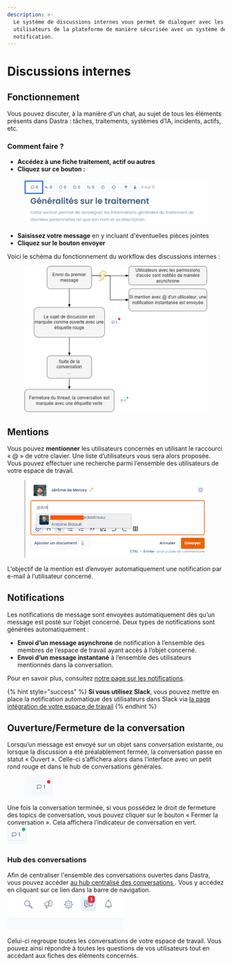 ```yaml
---
description: >-
  Le système de discussions internes vous permet de dialoguer avec les
  utilisateurs de la plateforme de manière sécurisée avec un système de
  notification.
---
```


# Discussions internes

## Fonctionnement

Vous pouvez discuter, à la manière d'un chat, au sujet de tous les éléments présents dans Dastra : tâches, traitements, systèmes d’IA, incidents, actifs, etc.

### Comment faire ?

* **Accédez à une fiche traitement, actif ou autres**
* **Cliquez sur ce bouton :**&#x20;

<figure><img src="../../.gitbook/assets/image (408).png" alt=""><figcaption></figcaption></figure>

* **Saisissez votre message** en y incluant d'éventuelles pièces jointes&#x20;
* **Cliquez sur le bouton envoyer**



Voici le schéma du fonctionnement du workflow des discussions internes : &#x20;

<figure><img src="../../.gitbook/assets/DiscussionsInternes.drawio.png" alt=""><figcaption></figcaption></figure>

## Mentions

Vous pouvez **mentionner** les utilisateurs concernés en utilisant le raccourci « @ » de votre clavier. Une liste d’utilisateurs vous sera alors proposée. Vous pouvez effectuer une recherche parmi l’ensemble des utilisateurs de votre espace de travail.

<figure><img src="../../.gitbook/assets/image (410).png" alt=""><figcaption></figcaption></figure>

L’objectif de la mention est d’envoyer automatiquement une notification par e-mail à l’utilisateur concerné.

## Notifications

Les notifications de message sont envoyées automatiquement dès qu’un message est posté sur l’objet concerné. Deux types de notifications sont générées automatiquement :

* **Envoi d’un message asynchrone** de notification à l’ensemble des membres de l’espace de travail ayant accès à l’objet concerné.
* **Envoi d’un message instantané** à l’ensemble des utilisateurs mentionnés dans la conversation.

Pour en savoir plus, consultez [notre page sur les notifications](../settings/notifications.md).

{% hint style="success" %}
**Si vous utilisez Slack**, vous pouvez mettre en place la notification automatique des utilisateurs dans Slack via [la page intégration de votre espace de travail](https://app.dastra.eu/workspace/0/settings/integrations)
{% endhint %}

## Ouverture/Fermeture de la conversation

Lorsqu’un message est envoyé sur un objet sans conversation existante, ou lorsque la discussion a été préalablement fermée, la conversation passe en statut « Ouvert ». Celle-ci s’affichera alors dans l’interface avec un petit rond rouge et dans le hub de conversations générales.

<figure><img src="../../.gitbook/assets/image (411).png" alt=""><figcaption></figcaption></figure>

Une fois la conversation terminée, si vous possédez le droit de fermeture des topics de conversation, vous pouvez cliquer sur le bouton « Fermer la conversation ». Cela affichera l’indicateur de conversation en vert.\
<img src="../../.gitbook/assets/image (412).png" alt="" data-size="original">

### Hub des conversations

Afin de centraliser l'ensemble des conversations ouvertes dans Dastra, vous pouvez accéder [au hub centralisé des conversations ](https://app.dastra.eu/workspace/0/comments). Vous y accédez en cliquant sur ce lien dans la barre de navigation.\
![](<../../.gitbook/assets/image (413).png>)

Celui-ci regroupe toutes les conversations de votre espace de travail. Vous pouvez ainsi répondre à toutes les questions de vos utilisateurs tout en accédant aux fiches des éléments concernés.
